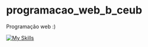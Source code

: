 # programacao_web_b_ceub

Programação web :)

[![My Skills](https://skillicons.dev/icons?i=java,kotlin,nodejs,figma&theme=light)](https://skillicons.dev)
